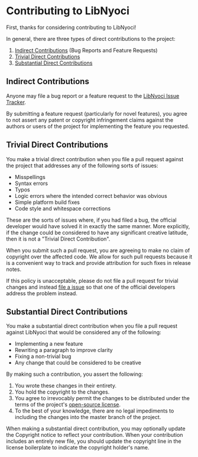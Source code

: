 Contributing to LibNyoci
====================

First, thanks for considering contributing to LibNyoci!

In general, there are three types of direct contributions to the project:

1.  [Indirect Contributions](#indirect-contributions) (Bug Reports and
    Feature Requests)
2.  [Trivial Direct Contributions](#trivial-direct-contributions)
3.  [Substantial Direct Contributions](#substantial-direct-contributions)

## Indirect Contributions ##

Anyone may file a bug report or a feature request to the [LibNyoci Issue
Tracker](https://github.com/darconeous/libnyoci/issues).

By submitting a feature request (particularly for novel features), you
agree to not assert any patent or copyright infringement claims against
the authors or users of the project for implementing the feature you
requested.

## Trivial Direct Contributions ##

You make a trivial direct contribution when you file a pull request against
the project that addresses any of the following sorts of issues:

*   Misspellings
*   Syntax errors
*   Typos
*   Logic errors where the intended correct behavior was obvious
*   Simple platform build fixes
*   Code style and whitespace corrections

These are the sorts of issues where, if you had filed a bug, the official
developer would have solved it in exactly the same manner. More explicitly,
if the change could be considered to have any significant creative latitude,
then it is not a "Trivial Direct Contribution".

When you submit such a pull request, you are agreeing to make no claim of
copyright over the affected code. We allow for such pull requests because
it is a convenient way to track and provide attribution for such fixes
in release notes.

If this policy is unacceptable, please do not file a pull request for
trivial changes and instead [file a issue][1] so that one of the official
developers address the problem instead.

[1]: https://github.com/darconeous/libnyoci/issues

## Substantial Direct Contributions ##

You make a substantial direct contribution when you file a pull request
against LibNyoci that would be considered any of the following:

*   Implementing a new feature
*   Rewriting a paragraph to improve clarity
*   Fixing a non-trivial bug
*   Any change that could be considered to be creative

By making such a contribution, you assert the following:

1.  You wrote these changes in their entirety.
2.  You hold the copyright to the changes.
3.  You agree to irrevocably permit the changes to be distributed under the
    terms of the project's [open-source license](./LICENSE).
4.  To the best of your knowledge, there are no legal impediments to
    including the changes into the master branch of the project.

When making a substantial direct contribution, you may optionally update
the Copyright notice to reflect your contribution. When your contribution
includes an entirely new file, you should update the copyright line in the
license boilerplate to indicate the copyright holder's name.
